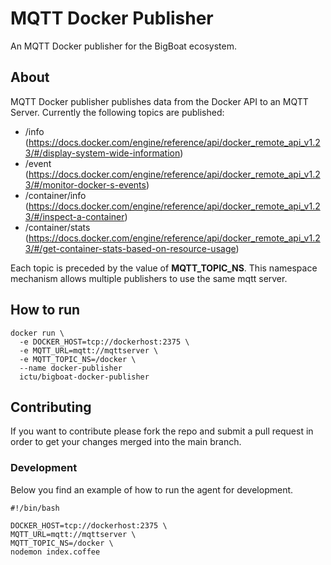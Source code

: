 # MQTT Docker Publisher

An MQTT Docker publisher for the BigBoat ecosystem.

## About

MQTT Docker publisher publishes data from the Docker API to an MQTT Server.
Currently the following topics are published:

 * /info
  (https://docs.docker.com/engine/reference/api/docker_remote_api_v1.23/#/display-system-wide-information)
 * /event
 (https://docs.docker.com/engine/reference/api/docker_remote_api_v1.23/#/monitor-docker-s-events)
 * /container/info (https://docs.docker.com/engine/reference/api/docker_remote_api_v1.23/#/inspect-a-container)
 * /container/stats (https://docs.docker.com/engine/reference/api/docker_remote_api_v1.23/#/get-container-stats-based-on-resource-usage)

 Each topic is preceded by the value of **MQTT_TOPIC_NS**. This namespace mechanism allows multiple publishers to use the same mqtt server.

## How to run

    docker run \
      -e DOCKER_HOST=tcp://dockerhost:2375 \
      -e MQTT_URL=mqtt://mqttserver \
      -e MQTT_TOPIC_NS=/docker \
      --name docker-publisher
      ictu/bigboat-docker-publisher

## Contributing

If you want to contribute please fork the repo and submit a pull request in
order to get your changes merged into the main branch.

### Development

Below you find an example of how to run the agent for development.

    #!/bin/bash

    DOCKER_HOST=tcp://dockerhost:2375 \
    MQTT_URL=mqtt://mqttserver \
    MQTT_TOPIC_NS=/docker \
    nodemon index.coffee
